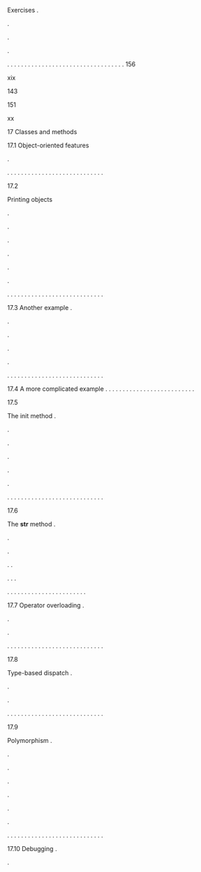Exercises .

.

.

.

. . . . . . . . . . . . . . . . . . . . . . . . . . . . . . . . . . 156

xix

143

151

xx

17 Classes and methods

17.1 Object-oriented features

.

. . . . . . . . . . . . . . . . . . . . . . . . . . . .

17.2

Printing objects

.

.

.

.

.

.

. . . . . . . . . . . . . . . . . . . . . . . . . . . .

17.3 Another example .

.

.

.

.

. . . . . . . . . . . . . . . . . . . . . . . . . . . .

17.4 A more complicated example . . . . . . . . . . . . . . . . . . . . . . . . . .

17.5

The init method .

.

.

.

.

.

. . . . . . . . . . . . . . . . . . . . . . . . . . . .

17.6

The __str__ method .

.

.

. .

. . .

. . . . . . . . . . . . . . . . . . . . . . .

17.7 Operator overloading .

.

.

. . . . . . . . . . . . . . . . . . . . . . . . . . . .

17.8

Type-based dispatch .

.

.

. . . . . . . . . . . . . . . . . . . . . . . . . . . .

17.9

Polymorphism .

.

.

.

.

.

.

. . . . . . . . . . . . . . . . . . . . . . . . . . . .

17.10 Debugging .

.